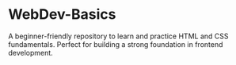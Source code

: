 # WebDev-Basics
A beginner-friendly repository to learn and practice HTML and CSS  fundamentals. Perfect for building a strong foundation in frontend development. 
